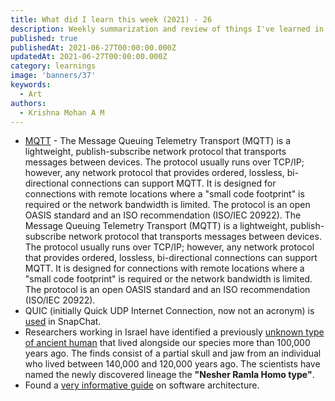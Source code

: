 ```yaml
---
title: What did I learn this week (2021) - 26
description: Weekly summarization and review of things I've learned in the final week of June 2021 
published: true
publishedAt: 2021-06-27T00:00:00.000Z
updatedAt: 2021-06-27T00:00:00.000Z
category: learnings
image: 'banners/37'
keywords:  
  - Art  
authors:
  - Krishna Mohan A M
---
```


- [MQTT](https://mqtt.org/) - The Message Queuing Telemetry Transport (MQTT) is a lightweight, publish-subscribe network protocol that transports messages between devices. The protocol usually runs over TCP/IP; however, any network protocol that provides ordered, lossless, bi-directional connections can support MQTT. It is designed for connections with remote locations where a "small code footprint" is required or the network bandwidth is limited. The protocol is an open OASIS standard and an ISO recommendation (ISO/IEC 20922). The Message Queuing Telemetry Transport (MQTT) is a lightweight, publish-subscribe network protocol that transports messages between devices. The protocol usually runs over TCP/IP; however, any network protocol that provides ordered, lossless, bi-directional connections can support MQTT. It is designed for connections with remote locations where a "small code footprint" is required or the network bandwidth is limited. The protocol is an open OASIS standard and an ISO recommendation (ISO/IEC 20922). 
- QUIC (initially Quick UDP Internet Connection, now not an acronym) is [used](https://eng.snap.com/quic-at-snap) in SnapChat.
- Researchers working in Israel have identified a previously [unknown type of ancient human](https://www.bbc.com/news/science-environment-57586315) that lived alongside our species more than 100,000 years ago. The finds consist of a partial skull and jaw from an individual who lived between 140,000 and 120,000 years ago. The scientists have named the newly discovered lineage the **"Nesher Ramla Homo type"**.
- Found a [very informative guide](https://alexkrupp.typepad.com/sensemaking/2021/06/django-for-startup-founders-a-better-software-architecture-for-saas-startups-and-consumer-apps.html) on software architecture.